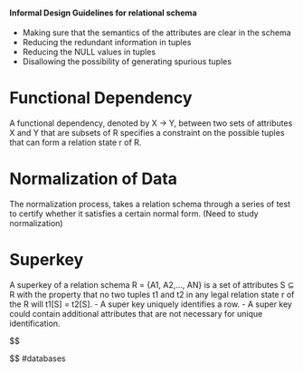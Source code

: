 #### Informal Design Guidelines for relational schema
- Making sure that the semantics of the attributes are clear in the schema
- Reducing the redundant information in tuples
- Reducing the NULL values in tuples
- Disallowing the possibility of generating spurious tuples
# Functional Dependency
A functional dependency, denoted by X -> Y, between two sets of attributes X and Y that are subsets of R specifies a constraint on the possible tuples that can form a relation state r of R.

# Normalization of Data
The normalization process, takes a relation schema through a series of test to certify whether it satisfies a certain normal form. (Need to study normalization)

# Superkey
A superkey of a relation schema R = {A1, A2,..., AN} is a set of attributes S $\subseteq$ R with the property that no two tuples t1 and t2 in any legal relation state r of the R will t1[S] = t2[S].
	- A super key uniquely identifies a row.
	- A super key could contain additional attributes that are not necessary for unique identification.

$$

$$
#databases 